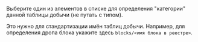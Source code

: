 Выберите один из элементов в списке для определения "категории" данной таблицы добычи (не путать с типом).

Это нужно для стандартизации имён таблиц добычи. Например, для определения дропа блока укажите здесь `blocks/<имя блока в реестре>`.